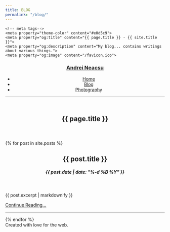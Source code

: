 ```yaml
---
title: BLOG
permalink: "/blog/"
---
```


<html lang="en">
<head>
    <meta charset="UTF-8">
    <meta http-equiv="X-UA-Compatible" content="IE=edge">
    <meta name="viewport" content="width=device-width, initial-scale=1.0">
    <link rel="stylesheet" href="/assets/css/style.css">
    <title>{{ page.title }} - {{ site.title }}</title>

    <!-- meta tags-->
    <meta property="theme-color" content="#e0d5c9">
    <meta property="og:title" content="{{ page.title }} - {{ site.title }}">
    <meta property="og:description" content="My blog... contains writings about various things.">
    <meta property="og:image" content="/favicon.ico">
</head>
<body id="index">
    <header>
        <nav>
            <h3>
                <a href="/">Andrei Neacsu</a>
            </h3>
            <ul>
                <li>
                    <a href="/">Home</a>
                </li>
                <li>
                    <a href="/blog/">Blog</a>
                </li>
                <li>
                    <a href="/photos/">Photography</a>
                </li>
            </ul>
        </nav>
        <hr>
    </header>
    <main id="blog">
        <section>
            <header>
                <h1>{{ page.title }}</h1>
            </header>
            {% for post in site.posts %}
            <article class="post">
                <header>
                    <h2>{{ post.title }}</h2>
                    <h4><i>{{ post.date | date: "%-d&nbsp;%B&nbsp;%Y" }}</i></h4>
                </header>
                <p>{{ post.excerpt | markdownify }}</p>
                <p class="read-more"><a href="{{ post.url }}">Continue Reading...</a></p>
                <hr>
            </article>
            {% endfor %}
        </section>
    </main>
    <footer>
        Created with love for the web.
    </footer>
    <script data-goatcounter="https://aneacsu.goatcounter.com/count" async src="//gc.zgo.at/count.js"></script>
</body>
</html>
